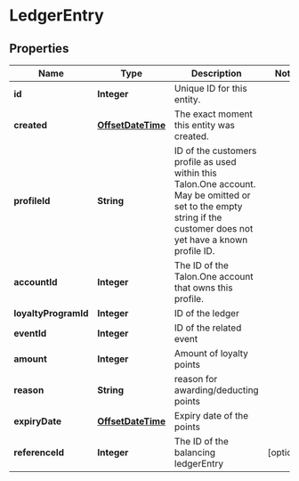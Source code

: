 

# LedgerEntry


## Properties

Name | Type | Description | Notes
------------ | ------------- | ------------- | -------------
**id** | **Integer** | Unique ID for this entity. | 
**created** | [**OffsetDateTime**](OffsetDateTime.md) | The exact moment this entity was created. | 
**profileId** | **String** | ID of the customers profile as used within this Talon.One account. May be omitted or set to the empty string if the customer does not yet have a known profile ID. | 
**accountId** | **Integer** | The ID of the Talon.One account that owns this profile. | 
**loyaltyProgramId** | **Integer** | ID of the ledger | 
**eventId** | **Integer** | ID of the related event | 
**amount** | **Integer** | Amount of loyalty points | 
**reason** | **String** | reason for awarding/deducting points | 
**expiryDate** | [**OffsetDateTime**](OffsetDateTime.md) | Expiry date of the points | 
**referenceId** | **Integer** | The ID of the balancing ledgerEntry |  [optional]



